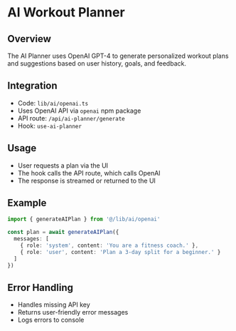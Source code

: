 # AI Workout Planner

## Overview
The AI Planner uses OpenAI GPT-4 to generate personalized workout plans and suggestions based on user history, goals, and feedback.

## Integration
- Code: `lib/ai/openai.ts`
- Uses OpenAI API via `openai` npm package
- API route: `/api/ai-planner/generate`
- Hook: `use-ai-planner`

## Usage
- User requests a plan via the UI
- The hook calls the API route, which calls OpenAI
- The response is streamed or returned to the UI

## Example
```ts
import { generateAIPlan } from '@/lib/ai/openai'

const plan = await generateAIPlan({
  messages: [
    { role: 'system', content: 'You are a fitness coach.' },
    { role: 'user', content: 'Plan a 3-day split for a beginner.' }
  ]
})
```

## Error Handling
- Handles missing API key
- Returns user-friendly error messages
- Logs errors to console 